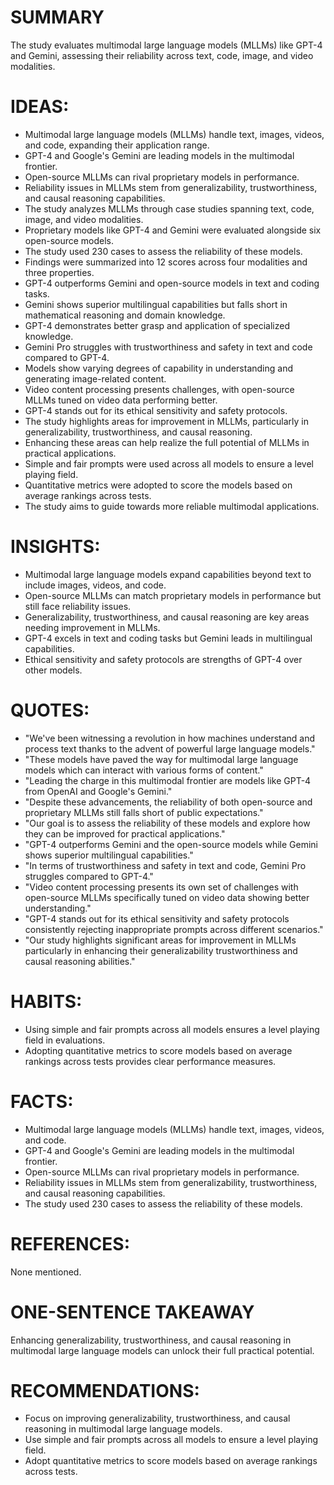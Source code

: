 # SUMMARY
The study evaluates multimodal large language models (MLLMs) like GPT-4 and Gemini, assessing their reliability across text, code, image, and video modalities.

# IDEAS:
- Multimodal large language models (MLLMs) handle text, images, videos, and code, expanding their application range.
- GPT-4 and Google's Gemini are leading models in the multimodal frontier.
- Open-source MLLMs can rival proprietary models in performance.
- Reliability issues in MLLMs stem from generalizability, trustworthiness, and causal reasoning capabilities.
- The study analyzes MLLMs through case studies spanning text, code, image, and video modalities.
- Proprietary models like GPT-4 and Gemini were evaluated alongside six open-source models.
- The study used 230 cases to assess the reliability of these models.
- Findings were summarized into 12 scores across four modalities and three properties.
- GPT-4 outperforms Gemini and open-source models in text and coding tasks.
- Gemini shows superior multilingual capabilities but falls short in mathematical reasoning and domain knowledge.
- GPT-4 demonstrates better grasp and application of specialized knowledge.
- Gemini Pro struggles with trustworthiness and safety in text and code compared to GPT-4.
- Models show varying degrees of capability in understanding and generating image-related content.
- Video content processing presents challenges, with open-source MLLMs tuned on video data performing better.
- GPT-4 stands out for its ethical sensitivity and safety protocols.
- The study highlights areas for improvement in MLLMs, particularly in generalizability, trustworthiness, and causal reasoning.
- Enhancing these areas can help realize the full potential of MLLMs in practical applications.
- Simple and fair prompts were used across all models to ensure a level playing field.
- Quantitative metrics were adopted to score the models based on average rankings across tests.
- The study aims to guide towards more reliable multimodal applications.

# INSIGHTS:
- Multimodal large language models expand capabilities beyond text to include images, videos, and code.
- Open-source MLLMs can match proprietary models in performance but still face reliability issues.
- Generalizability, trustworthiness, and causal reasoning are key areas needing improvement in MLLMs.
- GPT-4 excels in text and coding tasks but Gemini leads in multilingual capabilities.
- Ethical sensitivity and safety protocols are strengths of GPT-4 over other models.

# QUOTES:
- "We've been witnessing a revolution in how machines understand and process text thanks to the advent of powerful large language models."
- "These models have paved the way for multimodal large language models which can interact with various forms of content."
- "Leading the charge in this multimodal frontier are models like GPT-4 from OpenAI and Google's Gemini."
- "Despite these advancements, the reliability of both open-source and proprietary MLLMs still falls short of public expectations."
- "Our goal is to assess the reliability of these models and explore how they can be improved for practical applications."
- "GPT-4 outperforms Gemini and the open-source models while Gemini shows superior multilingual capabilities."
- "In terms of trustworthiness and safety in text and code, Gemini Pro struggles compared to GPT-4."
- "Video content processing presents its own set of challenges with open-source MLLMs specifically tuned on video data showing better understanding."
- "GPT-4 stands out for its ethical sensitivity and safety protocols consistently rejecting inappropriate prompts across different scenarios."
- "Our study highlights significant areas for improvement in MLLMs particularly in enhancing their generalizability trustworthiness and causal reasoning abilities."

# HABITS:
- Using simple and fair prompts across all models ensures a level playing field in evaluations.
- Adopting quantitative metrics to score models based on average rankings across tests provides clear performance measures.

# FACTS:
- Multimodal large language models (MLLMs) handle text, images, videos, and code.
- GPT-4 and Google's Gemini are leading models in the multimodal frontier.
- Open-source MLLMs can rival proprietary models in performance.
- Reliability issues in MLLMs stem from generalizability, trustworthiness, and causal reasoning capabilities.
- The study used 230 cases to assess the reliability of these models.

# REFERENCES:
None mentioned.

# ONE-SENTENCE TAKEAWAY
Enhancing generalizability, trustworthiness, and causal reasoning in multimodal large language models can unlock their full practical potential.

# RECOMMENDATIONS:
- Focus on improving generalizability, trustworthiness, and causal reasoning in multimodal large language models.
- Use simple and fair prompts across all models to ensure a level playing field.
- Adopt quantitative metrics to score models based on average rankings across tests.